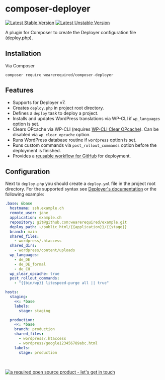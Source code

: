 # composer-deployer

[![Latest Stable Version](https://poser.pugx.org/wearerequired/composer-deployer/v/stable)](https://packagist.org/packages/wearerequired/composer-deployer)
[![Latest Unstable Version](https://poser.pugx.org/wearerequired/composer-deployer/v/unstable)](https://packagist.org/packages/wearerequired/composer-deployer)


A plugin for Composer to create the Deployer configuration file (deploy.php).

## Installation

Via Composer

```
composer require wearerequired/composer-deployer
```

## Features

* Supports for Deployer v7.
* Creates `deploy.php` in project root directory.
* Defines a `deploy` task to deploy a project.
* Installs and updates WordPress translations via WP-CLI if `wp_languages` option is set.
* Clears OPcache via WP-CLI (requires [WP-CLI Clear OPcache](https://github.com/wearerequired/wp-cli-clear-opcache)). Can be disabled via `wp_clear_opcache` option.
* Runs WordPress database routine if `wordpress` option is set.
* Runs custom commands via `post_rollout_commands` option before the deployment is finished.
* Provides a [reusable workflow for GitHub](./.github/workflows/deploy.yml) for deployment.

## Configuration

Next to `deploy.php` you should create a `deploy.yml` file in the project root directory. For the supported syntax see [Deployer's documentation](https://deployer.org/docs/7.x/yaml) or the following example:

```yml
.base: &base
  hostname: ssh.example.ch
  remote_user: jane
  application: example.ch
  repository: git@github.com:wearerequired/example.git
  deploy_path: ~/public_html/{{application}}/{{stage}}
  branch: main
  shared_files:
    - wordpress/.htaccess
  shared_dirs:
    - wordpress/content/uploads
  wp_languages:
    - de_DE
    - de_DE_formal
    - de_CH
  wp_clear_opcache: true
  post_rollout_commands:
    - "{{bin/wp}} litespeed-purge all || true"

hosts:
  staging:
    <<: *base
    labels:
      stage: staging

  production:
    <<: *base
    branch: production
    shared_files:
      - wordpress/.htaccess
      - wordpress/google123456789abc.html
    labels:
      stage: production
```

<br>

[![a required open source product - let's get in touch](https://media.required.com/images/open-source-banner.png)](https://required.com/en/lets-get-in-touch/)
